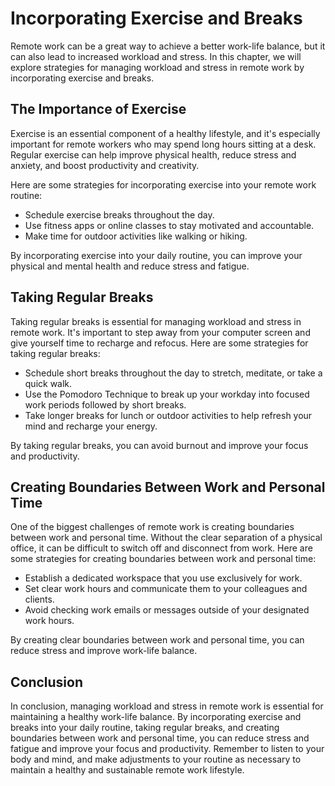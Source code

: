 # Incorporating Exercise and Breaks

Remote work can be a great way to achieve a better work-life balance, but it can also lead to increased workload and stress. In this chapter, we will explore strategies for managing workload and stress in remote work by incorporating exercise and breaks.

The Importance of Exercise
--------------------------

Exercise is an essential component of a healthy lifestyle, and it's especially important for remote workers who may spend long hours sitting at a desk. Regular exercise can help improve physical health, reduce stress and anxiety, and boost productivity and creativity.

Here are some strategies for incorporating exercise into your remote work routine:

* Schedule exercise breaks throughout the day.
* Use fitness apps or online classes to stay motivated and accountable.
* Make time for outdoor activities like walking or hiking.

By incorporating exercise into your daily routine, you can improve your physical and mental health and reduce stress and fatigue.

Taking Regular Breaks
---------------------

Taking regular breaks is essential for managing workload and stress in remote work. It's important to step away from your computer screen and give yourself time to recharge and refocus. Here are some strategies for taking regular breaks:

* Schedule short breaks throughout the day to stretch, meditate, or take a quick walk.
* Use the Pomodoro Technique to break up your workday into focused work periods followed by short breaks.
* Take longer breaks for lunch or outdoor activities to help refresh your mind and recharge your energy.

By taking regular breaks, you can avoid burnout and improve your focus and productivity.

Creating Boundaries Between Work and Personal Time
--------------------------------------------------

One of the biggest challenges of remote work is creating boundaries between work and personal time. Without the clear separation of a physical office, it can be difficult to switch off and disconnect from work. Here are some strategies for creating boundaries between work and personal time:

* Establish a dedicated workspace that you use exclusively for work.
* Set clear work hours and communicate them to your colleagues and clients.
* Avoid checking work emails or messages outside of your designated work hours.

By creating clear boundaries between work and personal time, you can reduce stress and improve work-life balance.

Conclusion
----------

In conclusion, managing workload and stress in remote work is essential for maintaining a healthy work-life balance. By incorporating exercise and breaks into your daily routine, taking regular breaks, and creating boundaries between work and personal time, you can reduce stress and fatigue and improve your focus and productivity. Remember to listen to your body and mind, and make adjustments to your routine as necessary to maintain a healthy and sustainable remote work lifestyle.
